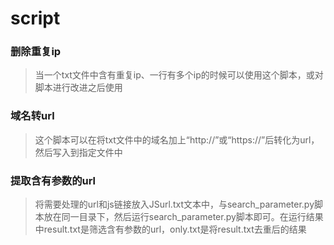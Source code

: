 # script

### 删除重复ip
>当一个txt文件中含有重复ip、一行有多个ip的时候可以使用这个脚本，或对脚本进行改进之后使用
### 域名转url
>这个脚本可以在将txt文件中的域名加上“http://”或“https://”后转化为url，然后写入到指定文件中
### 提取含有参数的url
>将需要处理的url和js链接放入JSurl.txt文本中，与search_parameter.py脚本放在同一目录下，然后运行search_parameter.py脚本即可。在运行结果中result.txt是筛选含有参数的url，only.txt是将result.txt去重后的结果
